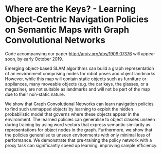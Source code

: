 # Where are the Keys? - Learning Object-Centric Navigation Policies on Semantic Maps with Graph Convolutional Networks

Code accompanying our paper http://arxiv.org/abs/1909.07376 will appear soon, by early October 2019.

Emerging object-based SLAM algorithms can build a graph representation of an environment comprising nodes for robot poses and object landmarks. However, while this map will contain static objects such as furniture or appliances, many moveable objects (e.g. the car keys, the glasses, or a magazine), are not suitable as landmarks and will not be part of the map due to their non-static nature. 

We show that Graph Convolutional Networks can learn navigation policies to find such unmapped objects by learning to exploit the hidden probabilistic model that governs where these objects appear in the environment. The learned policies can generalise to object classes unseen during training by using word vectors that express semantic similarity as representations for object nodes in the graph. Furthermore, we show that the policies generalise to unseen environments with only minimal loss of performance. We demonstrate that pre-training the policy network with a proxy task can significantly speed up learning, improving sample efficiency.
